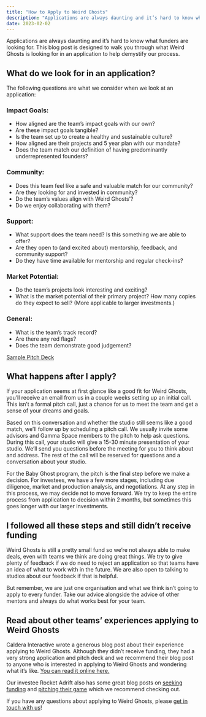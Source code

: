 ```yaml
---
title: "How to Apply to Weird Ghosts"
description: "Applications are always daunting and it’s hard to know what funders are looking for. This blog post is designed to walk you through what Weird Ghosts is looking for in an application to help demystify our process."
date: 2023-02-02
---
```


Applications are always daunting and it’s hard to know what funders are looking for. This blog post is designed to walk you through what Weird Ghosts is looking for in an application to help demystify our process.

## What do we look for in an application?

The following questions are what we consider when we look at an application:

### Impact Goals:

- How aligned are the team’s impact goals with our own?
- Are these impact goals tangible?
- Is the team set up to create a healthy and sustainable culture?
- How aligned are their projects and 5 year plan with our mandate?
- Does the team match our definition of having predominantly underrepresented founders?

### Community:

- Does this team feel like a safe and valuable match for our community?
- Are they looking for and invested in community?
- Do the team’s values align with Weird Ghosts’?
- Do we enjoy collaborating with them?

### Support:

- What support does the team need? Is this something we are able to offer?
- Are they open to (and excited about) mentorship, feedback, and community support?
- Do they have time available for mentorship and regular check-ins?

### Market Potential: 

- Do the team’s projects look interesting and exciting?
- What is the market potential of their primary project? How many copies do they expect to sell? (More applicable to larger investments.)

### General:

- What is the team’s track record?
- Are there any red flags?
- Does the team demonstrate good judgement?

[Sample Pitch Deck](https://docs.google.com/presentation/d/1Z8-no7pAtf37QpaDwhmlSD6Fsc8S1BVzNkZE9Ge7tQQ/edit?usp=sharing)

## What happens after I apply?

If your application seems at first glance like a good fit for Weird Ghosts, you’ll receive an email from us in a couple weeks setting up an initial call. This isn’t a formal pitch call, just a chance for us to meet the team and get a sense of your dreams and goals.

Based on this conversation and whether the studio still seems like a good match, we’ll follow up by scheduling a pitch call. We usually invite some advisors and Gamma Space members to the pitch to help ask questions. During this call, your studio will give a 15-30 minute presentation of your studio. We’ll send you questions before the meeting for you to think about and address. The rest of the call will be reserved for questions and a conversation about your studio.

For the Baby Ghost program, the pitch is the final step before we make a decision. For investees, we have a few more stages, including due diligence, market and production analysis, and negotiations. At any step in this process, we may decide not to move forward. We try to keep the entire process from application to decision within 2 months, but sometimes this goes longer with our larger investments.

## I followed all these steps and still didn’t receive funding

Weird Ghosts is still a pretty small fund so we’re not always able to make deals, even with teams we think are doing great things. We try to give plenty of feedback if we do need to reject an application so that teams have an idea of what to work with in the future. We are also open to talking to studios about our feedback if that is helpful.

But remember, we are just one organisation and what we think isn’t going to apply to every funder. Take our advice alongside the advice of other mentors and always do what works best for your team.

## Read about other teams’ experiences applying to Weird Ghosts

Caldera Interactive wrote a generous blog post about their experience applying to Weird Ghosts. Although they didn’t receive funding, they had a very strong application and pitch deck and we recommend their blog post to anyone who is interested in applying to Weird Ghosts and wondering what it’s like. [You can read it online here.](https://calderainteractive.com/what-we-learned-from-being-unsuccessful-in-our-application-to-weird-ghosts%f0%9f%91%bb/)

Our investee Rocket Adrift also has some great blog posts on [seeking funding](https://rocketadrift.com/seeking-funding-for-psychroma/) and [pitching their game](https://rocketadrift.com/pitching-psychroma/) which we recommend checking out.

If you have any questions about applying to Weird Ghosts, please [get in touch with us](mailto:hello@weirdghosts.ca)!
